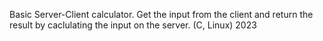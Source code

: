 Basic Server-Client calculator. Get the input from the client and return the result by caclulating the input on the server. (C, Linux) 2023
